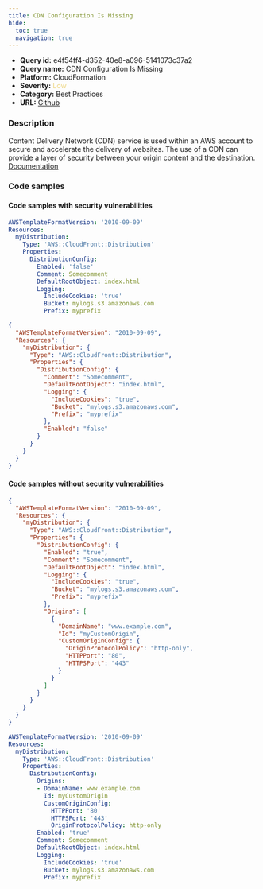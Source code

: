 ```yaml
---
title: CDN Configuration Is Missing
hide:
  toc: true
  navigation: true
---
```


<style>
  .highlight .hll {
    background-color: #ff171742;
  }
  .md-content {
    max-width: 1100px;
    margin: 0 auto;
  }
</style>

-   **Query id:** e4f54ff4-d352-40e8-a096-5141073c37a2
-   **Query name:** CDN Configuration Is Missing
-   **Platform:** CloudFormation
-   **Severity:** <span style="color:#edd57e">Low</span>
-   **Category:** Best Practices
-   **URL:** [Github](https://github.com/Checkmarx/kics/tree/master/assets/queries/cloudFormation/aws/cdn_configuration_is_missing)

### Description
Content Delivery Network (CDN) service is used within an AWS account to secure and accelerate the delivery of websites. The use of a CDN can provide a layer of security between your origin content and the destination.<br>
[Documentation](https://docs.aws.amazon.com/AWSCloudFormation/latest/UserGuide/aws-properties-cloudfront-distribution-distributionconfig.html)

### Code samples
#### Code samples with security vulnerabilities
```yaml title="Positive test num. 1 - yaml file" hl_lines="6 7"
AWSTemplateFormatVersion: '2010-09-09'
Resources:
  myDistribution:
    Type: 'AWS::CloudFront::Distribution'
    Properties:
      DistributionConfig:
        Enabled: 'false'
        Comment: Somecomment
        DefaultRootObject: index.html
        Logging:
          IncludeCookies: 'true'
          Bucket: mylogs.s3.amazonaws.com
          Prefix: myprefix

```
```json title="Positive test num. 2 - json file" hl_lines="15 7"
{
  "AWSTemplateFormatVersion": "2010-09-09",
  "Resources": {
    "myDistribution": {
      "Type": "AWS::CloudFront::Distribution",
      "Properties": {
        "DistributionConfig": {
          "Comment": "Somecomment",
          "DefaultRootObject": "index.html",
          "Logging": {
            "IncludeCookies": "true",
            "Bucket": "mylogs.s3.amazonaws.com",
            "Prefix": "myprefix"
          },
          "Enabled": "false"
        }
      }
    }
  }
}

```


#### Code samples without security vulnerabilities
```json title="Negative test num. 1 - json file"
{
  "AWSTemplateFormatVersion": "2010-09-09",
  "Resources": {
    "myDistribution": {
      "Type": "AWS::CloudFront::Distribution",
      "Properties": {
        "DistributionConfig": {
          "Enabled": "true",
          "Comment": "Somecomment",
          "DefaultRootObject": "index.html",
          "Logging": {
            "IncludeCookies": "true",
            "Bucket": "mylogs.s3.amazonaws.com",
            "Prefix": "myprefix"
          },
          "Origins": [
            {
              "DomainName": "www.example.com",
              "Id": "myCustomOrigin",
              "CustomOriginConfig": {
                "OriginProtocolPolicy": "http-only",
                "HTTPPort": "80",
                "HTTPSPort": "443"
              }
            }
          ]
        }
      }
    }
  }
}

```
```yaml title="Negative test num. 2 - yaml file"
AWSTemplateFormatVersion: '2010-09-09'
Resources:
  myDistribution:
    Type: 'AWS::CloudFront::Distribution'
    Properties:
      DistributionConfig:
        Origins:
        - DomainName: www.example.com
          Id: myCustomOrigin
          CustomOriginConfig:
            HTTPPort: '80'
            HTTPSPort: '443'
            OriginProtocolPolicy: http-only
        Enabled: 'true'
        Comment: Somecomment
        DefaultRootObject: index.html
        Logging:
          IncludeCookies: 'true'
          Bucket: mylogs.s3.amazonaws.com
          Prefix: myprefix
```
